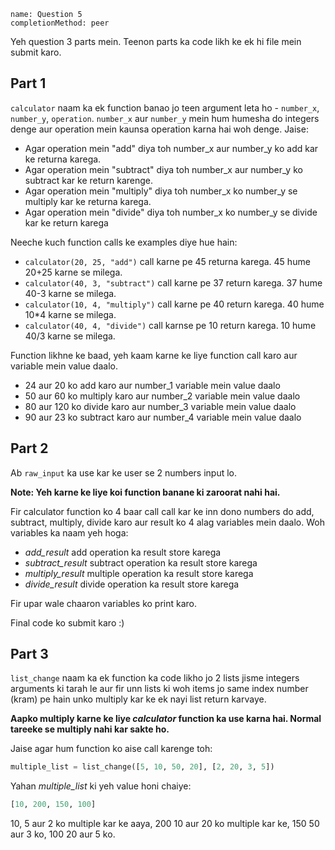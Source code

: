```ngMeta
name: Question 5
completionMethod: peer
```

Yeh question 3 parts mein. Teenon parts ka code likh ke ek hi file mein submit karo.

## Part 1
`calculator` naam ka ek function banao jo teen argument leta ho - `number_x`, `number_y`, `operation`. `number_x` aur `number_y` mein hum humesha do integers denge aur operation mein kaunsa operation karna hai woh denge. Jaise:

* Agar operation mein "add" diya toh number_x aur number_y ko add kar ke returna karega.
*  Agar operation mein "subtract" diya toh number_x aur number_y ko subtract kar ke return karenge.
*  Agar operation mein "multiply" diya toh number_x ko number_y se multiply kar ke returna karega.
*  Agar operation mein "divide" diya toh number_x ko number_y se divide kar ke return karega

Neeche kuch function calls ke examples diye hue hain:

* `calculator(20, 25, "add")` call karne pe 45 returna karega. 45 hume 20+25 karne se milega.
* `calculator(40, 3, "subtract")` call karne pe 37 return karega. 37 hume 40-3 karne se milega.
* `calculator(10, 4, "multiply")` call karne pe 40 return karega. 40 hume 10*4 karne se milega.
* `calculator(40, 4, "divide")` call karnse pe 10 return karega. 10 hume 40/3 karne se milega.

Function likhne ke baad, yeh kaam karne ke liye function call karo aur variable mein value daalo.

* 24 aur 20 ko add karo aur number_1 variable mein value daalo
* 50 aur 60 ko multiply karo aur number_2 variable mein value daalo
* 80 aur 120 ko divide karo aur number_3 variable mein value daalo
* 90 aur 23 ko subtract karo aur number_4 variable mein value daalo


## Part 2

Ab `raw_input` ka use kar ke user se 2 numbers input lo.

**Note: Yeh karne ke liye koi function banane ki zaroorat nahi hai.**

Fir calculator function ko 4 baar call call kar ke inn dono numbers do add, subtract, multiply, divide karo aur result ko 4 alag variables mein daalo. Woh variables ka naam yeh hoga:

* *add_result* add operation ka result store karega
* *subtract_result* subtract operation ka result store karega
* *multiply_result* multiple operation ka result store karega
* *divide_result* divide operation ka result store karega

Fir upar wale chaaron variables ko print karo.


Final code ko submit karo :)

## Part 3

`list_change` naam ka ek function ka code likho jo 2 lists jisme integers arguments ki tarah le aur fir unn lists ki woh items jo same index number (kram) pe hain unko multiply kar ke ek nayi list return karvaye.

**Aapko multiply karne ke liye *calculator* function ka use karna hai. Normal tareeke se multiply nahi kar sakte ho.**

Jaise agar hum function ko aise call karenge toh:

```python
multiple_list = list_change([5, 10, 50, 20], [2, 20, 3, 5])
```

Yahan *multiple_list* ki yeh value honi chaiye:

```python
[10, 200, 150, 100]
```

10, 5 aur 2 ko multiple kar ke aaya, 200 10 aur 20 ko multiple kar ke, 150 50 aur 3 ko, 100 20 aur 5 ko.